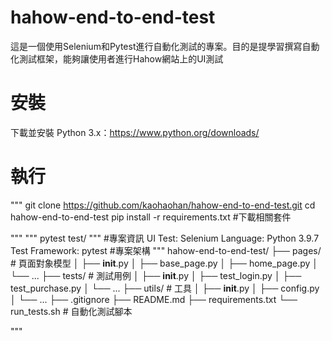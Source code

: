 # hahow-end-to-end-test
這是一個使用Selenium和Pytest進行自動化測試的專案。目的是提學習撰寫自動化測試框架，能夠讓使用者進行Hahow網站上的UI測試
# 安裝
下載並安裝 Python 3.x：https://www.python.org/downloads/

 
# 執行
"""
git clone https://github.com/kaohaohan/hahow-end-to-end-test.git
cd hahow-end-to-end-test
pip install -r requirements.txt #下載相關套件

"""
"""
pytest test/
"""
#專案資訊
UI Test: Selenium
Language: Python 3.9.7
Test Framework: pytest
#專案架構
"""
hahow-end-to-end-test/
├── pages/                  # 頁面對象模型
│   ├── __init__.py
│   ├── base_page.py
│   ├── home_page.py
│   └── ...
├── tests/                  # 測試用例
│   ├── __init__.py
│   ├── test_login.py
│   ├── test_purchase.py
│   └── ...
├── utils/                  # 工具
│   ├── __init__.py
│   ├── config.py
│   └── ...
├── .gitignore
├── README.md
├── requirements.txt
└── run_tests.sh            # 自動化測試腳本

"""
